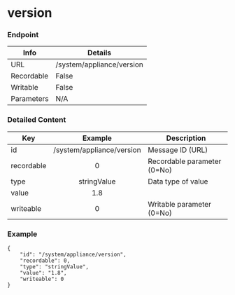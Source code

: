 # version



### Endpoint

| Info  | Details |
| ------------- | ------------- |
| URL   | /system/appliance/version   |
| Recordable   | False   |
| Writable   | False   |
| Parameters  | N/A  |

### Detailed Content

|  Key  | Example | Description |
| ------------- | :------: | ------------------------------ |
|  id | /system/appliance/version | Message ID (URL) |
|  recordable | 0 | Recordable parameter (0=No) |
|  type | stringValue | Data type of value |
|  value | 1.8 |  |
|  writeable | 0 | Writable parameter (0=No) |



### Example
```
{
    "id": "/system/appliance/version",
    "recordable": 0,
    "type": "stringValue",
    "value": "1.8",
    "writeable": 0
}
```
